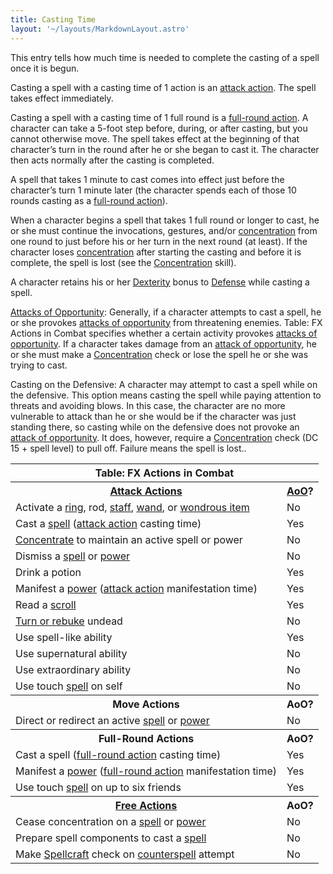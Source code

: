 ```yaml
---
title: Casting Time
layout: '~/layouts/MarkdownLayout.astro'
---
```

This entry tells how much time is needed to complete the casting of a spell
once it is begun.

Casting a spell with a casting time of 1 action is an [attack action](/modern.d20.srd/combat/attack.actions). The spell takes effect
immediately.

Casting a spell with a casting time of 1 full round is a [full-round action](/modern.d20.srd/combat/full.round.actions). A character can take a
5-foot step before, during, or after casting, but you cannot otherwise move.
The spell takes effect at the beginning of that character’s turn in the round
after he or she began to cast it. The character then acts normally after the
casting is completed.

A spell that takes 1 minute to cast comes into effect just before the
character’s turn 1 minute later (the character spends each of those 10 rounds
casting as a [full-round action](/modern.d20.srd/combat/full.round.actions)).

When a character begins a spell that takes 1 full round or longer to cast, he
or she must continue the invocations, gestures, and/or
[concentration](/modern.d20.srd/skills/concentration) from one round to just
before his or her turn in the next round (at least). If the character loses
[concentration](/modern.d20.srd/skills/concentration) after starting the
casting and before it is complete, the spell is lost (see the
[Concentration](/modern.d20.srd/skills/concentration) skill).

A character retains his or her
[Dexterity](/modern.d20.srd/basics/ability.scores) bonus to
[Defense](/modern.d20.srd/combat/defense) while casting a spell.

[Attacks of Opportunity](/modern.d20.srd/combat/attacks.of.opportunity):
Generally, if a character attempts to cast a spell, he or she provokes
[attacks of opportunity](/modern.d20.srd/combat/attacks.of.opportunity) from
threatening enemies. Table: FX Actions in Combat specifies whether a certain
activity provokes [attacks of opportunity](/modern.d20.srd/combat/attacks.of.opportunity). If a character
takes damage from an [attack of opportunity](/modern.d20.srd/combat/attacks.of.opportunity), he or she must
make a [Concentration](/modern.d20.srd/skills/concentration) check or lose the
spell he or she was trying to cast.

Casting on the Defensive: A character may attempt to cast a spell while on the
defensive. This option means casting the spell while paying attention to
threats and avoiding blows. In this case, the character are no more vulnerable
to attack than he or she would be if the character was just standing there, so
casting while on the defensive does not provoke an [attack of opportunity](/modern.d20.srd/combat/attacks.of.opportunity). It does, however,
require a [Concentration](/modern.d20.srd/skills/concentration) check (DC 15 +
spell level) to pull off. Failure means the spell is lost..


<table> <tr><th colspan="2"> Table: FX Actions in Combat</th></tr> <tr> <th><a href="/modern.d20.srd/combat/attack.actions">Attack Actions</a></th> <th><a href="/modern.d20.srd/combat/attacks.of.opportunity">AoO</a>?</th> </tr> <tr><td> Activate a <a href="/modern.d20.srd/fx.items/rings">ring</a>, rod, <a href="/modern.d20.srd/fx.items/staffs">staff</a>, <a href="/modern.d20.srd/fx.items/wands">wand</a>, or <a href="/modern.d20.srd/fx.items/wondrous.items">wondrous item</a></td> <td> No </td></tr> <tr><td> Cast a <a href="/modern.d20.srd/fx">spell</a> (<a href="/modern.d20.srd/combat/attack.actions">attack action</a> casting time)</td> <td> Yes </td></tr> <tr><td> <a href="/modern.d20.srd/skills/concentration">Concentrate</a> to maintain an active spell or power</td> <td> No </td></tr> <tr><td> Dismiss a <a href="/modern.d20.srd/fx">spell</a> or <a href="/modern.d20.srd/psionics">power</a></td> <td> No </td></tr> <tr><td> Drink a potion</td><td> Yes </td></tr> <tr><td> Manifest a <a href="/modern.d20.srd/psionics">power</a> (<a href="/modern.d20.srd/combat/attack.actions">attack action</a> manifestation time)</td> <td> Yes </td></tr> <tr><td> Read a <a href="/modern.d20.srd/fx.items/scrolls">scroll</a></td> <td> Yes </td></tr> <tr><td> <a href="/modern.d20.srd/classes/advanced/acolyte">Turn or rebuke</a> undead</td> <td> No </td></tr> <tr><td> Use spell-like ability</td><td> Yes </td></tr> <tr><td> Use supernatural ability</td><td> No </td></tr> <tr><td> Use extraordinary ability</td><td> No </td></tr> <tr><td> Use touch <a href="/modern.d20.srd/fx">spell</a> on self</td> <td> No </td></tr> <tr><th> Move Actions</th><th> AoO? </th></tr> <tr><td> Direct or redirect an active <a href="/modern.d20.srd/fx">spell</a> or <a href="/modern.d20.srd/psionics">power</a></td> <td> No </td></tr> <tr><th> Full-Round Actions</th><th> AoO? </th></tr> <tr><td> Cast a spell (<a href="/modern.d20.srd/combat/full.round.actions">full-round action</a> casting time)</td> <td> Yes </td></tr> <tr> <td> Manifest a <a href="/modern.d20.srd/psionics">power</a> (<a href="/modern.d20.srd/combat/full.round.actions">full-round action</a> manifestation time)</td> <td> Yes </td></tr> <tr><td> Use touch <a href="/modern.d20.srd/fx">spell</a> on up to six friends</td> <td> Yes </td></tr> <tr><th> <a href="/modern.d20.srd/combat/action.types">Free Actions</a></th> <th> AoO? </th></tr> <tr><td> Cease concentration on a <a href="/modern.d20.srd/fx">spell</a> or <a href="/modern.d20.srd/psionics">power</a></td> <td> No </td></tr> <tr><td> Prepare spell components to cast a <a href="/modern.d20.srd/fx">spell</a></td> <td> No </td></tr> <tr><td> Make <a href="/modern.d20.srd/classes/advanced/acolyte">Spellcraft</a> check on <a href="/modern.d20.srd/fx/interrupting.fx.users">counterspell</a> attempt</td> <td> No </td></tr> </table>



